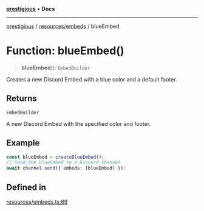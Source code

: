 [**prestigious**](../../../README.md) • **Docs**

***

[prestigious](../../../README.md) / [resources/embeds](../README.md) / blueEmbed

# Function: blueEmbed()

> **blueEmbed**(): `EmbedBuilder`

Creates a new Discord Embed with a blue color and a default footer.

## Returns

`EmbedBuilder`

A new Discord Embed with the specified color and footer.

## Example

```typescript
const blueEmbed = createBlueEmbed();
// Send the blueEmbed to a Discord channel
await channel.send({ embeds: [blueEmbed] });
```

## Defined in

[resources/embeds.ts:69](https://github.com/LightBlueGamer/Prestigious/blob/0cab475f7a09d3ad5cc01bbd453a1ccfa07d4865/src/lib/resources/embeds.ts#L69)
